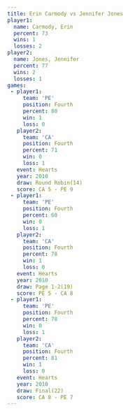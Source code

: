 ```yaml
---
title: Erin Carmody vs Jennifer Jones
player1:               
  name: Carmody, Erin  
  percent: 73          
  wins: 1              
  losses: 2            
player2:               
  name: Jones, Jennifer
  percent: 77          
  wins: 2              
  losses: 1            
games:
 - player1:          
     team: 'PE'      
     position: Fourth
     percent: 80     
     win: 1          
     loss: 0         
   player2:          
     team: 'CA'      
     position: Fourth
     percent: 71     
     win: 0          
     loss: 1         
   event: Hearts        
   year: 2010           
   draw: Round Robin(14)
   score: CA 5 - PE 9   
 - player1:          
     team: 'PE'      
     position: Fourth
     percent: 60     
     win: 0          
     loss: 1         
   player2:          
     team: 'CA'      
     position: Fourth
     percent: 78     
     win: 1          
     loss: 0         
   event: Hearts     
   year: 2010        
   draw: Page 1-2(19)
   score: PE 5 - CA 8
 - player1:          
     team: 'PE'      
     position: Fourth
     percent: 78     
     win: 0          
     loss: 1         
   player2:          
     team: 'CA'      
     position: Fourth
     percent: 81     
     win: 1          
     loss: 0         
   event: Hearts     
   year: 2010        
   draw: Final(22)   
   score: CA 8 - PE 7
---
```

